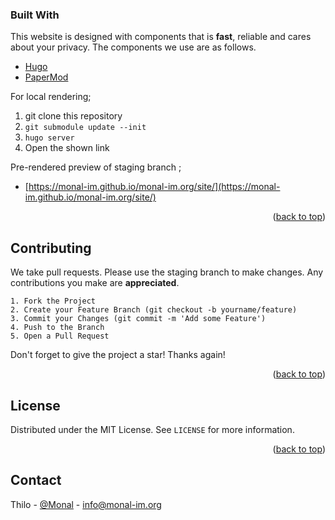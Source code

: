 ### Built With

This website is designed with components that is **fast**, reliable and cares about your privacy. The components we use are as follows.

* [Hugo](https://gohugo.io/)
* [PaperMod](https://github.com/adityatelange/hugo-PaperMod/)

For local rendering;
1. git clone this repository
2. `git submodule update --init`
3. `hugo server`
4. Open the shown link

Pre-rendered preview of staging branch ;
* [https://monal-im.github.io/monal-im.org/site/](https://monal-im.github.io/monal-im.org/site/)

<p align="right">(<a href="#top">back to top</a>)</p>

<!-- CONTRIBUTING -->
## Contributing

We take pull requests. Please use the staging branch to make changes. Any contributions you make are **appreciated**.
```
1. Fork the Project
2. Create your Feature Branch (git checkout -b yourname/feature)
3. Commit your Changes (git commit -m 'Add some Feature')
4. Push to the Branch
5. Open a Pull Request
```

Don't forget to give the project a star! Thanks again!
<p align="right">(<a href="#top">back to top</a>)</p>

<!-- LICENSE -->
## License

Distributed under the MIT License. See `LICENSE` for more information.

<p align="right">(<a href="#top">back to top</a>)</p>

<!-- CONTACT -->
## Contact

Thilo - [@Monal](https://fosstodon.org/@Monal) - info@monal-im.org
